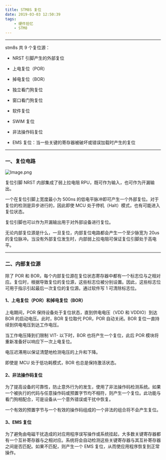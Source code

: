 ```yaml
---
title: STM8S 复位
date: 2019-03-03 12:50:39
tags:
    - 硬件拾忆
    - STM8
---
```


---

stm8s 共 9 个复位源：

- NRST 引脚产生的外部复位

- 上电复位（POR）

- 掉电复位（BOR）

- 独立看门狗复位

- 窗口看门狗复位

- 软件复位 

- SWIM 复位

- 非法操作码复位

- EMS 复位：当一些关键的寄存器被破坏或错误加载时产生的复位

<!--more-->

---

### 一、复位电路

![Image.png](https://i.loli.net/2019/03/03/5c7b5d5ae2a63.png)



复位引脚 NRST 内部集成了弱上拉电阻 RPU，既可作为输入，也可作为开漏输出。



一个在复位引脚上宽度最小为 500ns 的低电平脉冲即可产生一个外部复位。对于复位的检测是异步进行的，因此即使 MCU 处于停机（Halt）模式，也有可能进入复位状态。



复位引脚也可以作为开漏输出用于对外部设备进行复位。



无论内部复位源是什么，一旦复位，内部复位电路都会产生一个至少脉宽为 20us 的复位脉冲。当没有外部复位发生时，内部弱上拉电阻可保证复位引脚处于高电平。



---

### 二、内部复位源



除了 POR 和 BOR，每个内部复位源在复位状态寄存器中都有一个标志位与之相对应。复位时，根据导致复位的复位源，这些标志位被分别设置。因此，这些标志位可用于指示引起最后一次复位的复位源。通过软件写 1 可清除标志位。



#### 1、上电复位（POR）和掉电复位（BOR）



上电期间，POR 保持设备处于复位状态，直到供电电压（VDD 和 VDDIO）到达 BOR 的启动电压。此时，BOR 复位取代 POR，POR 自动关闭。BOR 复位一直持续到供电电压到达工作电压。



当工作电压降到们限制 VIT- 以下时，BOR 也将产生一个复位，此后 POR 模块将重新准备好以响应下一次上电复位。



电压迟滞用以保证清楚地检测电压的上升和下降。



即使是 MCU 处于低功耗模式，BOR 也总是保持激活状态。



#### 2、非法操作码复位



为了提高设备的可靠性，防止意外行为的发生，使用了非法操作码检测系统。如果一个被执行的代码与任意操作码或预置字节均不相符，则产生一个复位。此功能与看门狗相配合，可是设备从一个意外错误或干扰中恢复。



一个有效的预置字节与一个有效的操作码组成的一个非法的组合将不会产生复位。



#### 3、EMS 复位



为了避免由电磁干扰造成的对应用程序误写操作或系统挂起，大多数关键寄存器都有一个互补寄存器与之相对应。系统将会自动检测这些关键寄存器与其互补寄存器之间是否匹配。如果不匹配，则产生一个 EMS 复位，从而使应用程序恢复到正常操作。